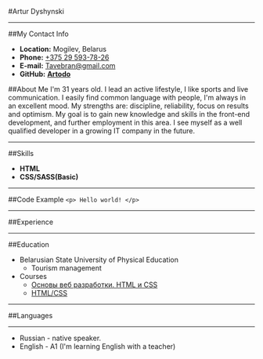 #Artur Dyshynski

----------

##My Contact Info



* **Location:** Mogilev, Belarus
* **Phone:** [+375 29 593-78-26](tel:+375295937826)
* **E-mail:** [Tavebran@gmail.com](mailto:Tavebran@gmail.com)
* **GitHub:** **[Artodo](https://github.com/Artodo)**

##About Me
I'm 31 years old. I lead an active lifestyle, I like sports and live communication. I easily find common language with people, I'm always in an excellent mood. My strengths are: discipline, reliability, focus on results and optimism. My goal is to gain new knowledge and skills in the front-end development, and further employment in this area. I see myself as a well qualified developer in a growing IT company in the future.

----



##Skills
* **HTML**
* **CSS/SASS(Basic)**

-----

##Code Example
`<p> Hello world! </p>`

----

##Experience

----


##Education
* Belarusian State University of Physical Education
    * Tourism management
* Сourses
    * [Основы веб разработки. HTML и CSS](https://www.udemy.com/course/html5-oz/)
    * [HTML/CSS](https://htmlacademy.ru/courses)


----

##Languages

----

* Russian - native speaker.
* English - A1 (I'm learning English with a teacher)